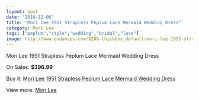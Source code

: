 ```yaml
---
layout: post
date: '2016-12-06'
title: "Mori Lee 1951 Strapless Peplum Lace Mermaid Wedding Dress"
category: Mori Lee
tags: ["peplum","style","wedding","bridal","lace"]
image: http://www.eudances.com/8286-thickbox_default/mori-lee-1951-strapless-peplum-lace-mermaid-wedding-dress.jpg
---
```

Mori Lee 1951 Strapless Peplum Lace Mermaid Wedding Dress

On Sales: **$396.99**
<a href="https://www.eudances.com/en/mori-lee/2855-mori-lee-1951-strapless-peplum-lace-mermaid-wedding-dress.html"><amp-img layout="responsive" width="600" height="600" src="//www.eudances.com/8286-thickbox_default/mori-lee-1951-strapless-peplum-lace-mermaid-wedding-dress.jpg" alt="Mori Lee 1951 Strapless Peplum Lace Mermaid Wedding Dress 0" /></a>
<a href="https://www.eudances.com/en/mori-lee/2855-mori-lee-1951-strapless-peplum-lace-mermaid-wedding-dress.html"><amp-img layout="responsive" width="600" height="600" src="//www.eudances.com/8287-thickbox_default/mori-lee-1951-strapless-peplum-lace-mermaid-wedding-dress.jpg" alt="Mori Lee 1951 Strapless Peplum Lace Mermaid Wedding Dress 1" /></a>
<a href="https://www.eudances.com/en/mori-lee/2855-mori-lee-1951-strapless-peplum-lace-mermaid-wedding-dress.html"><amp-img layout="responsive" width="600" height="600" src="//www.eudances.com/8288-thickbox_default/mori-lee-1951-strapless-peplum-lace-mermaid-wedding-dress.jpg" alt="Mori Lee 1951 Strapless Peplum Lace Mermaid Wedding Dress 2" /></a>
<a href="https://www.eudances.com/en/mori-lee/2855-mori-lee-1951-strapless-peplum-lace-mermaid-wedding-dress.html"><amp-img layout="responsive" width="600" height="600" src="//www.eudances.com/8289-thickbox_default/mori-lee-1951-strapless-peplum-lace-mermaid-wedding-dress.jpg" alt="Mori Lee 1951 Strapless Peplum Lace Mermaid Wedding Dress 3" /></a>
<a href="https://www.eudances.com/en/mori-lee/2855-mori-lee-1951-strapless-peplum-lace-mermaid-wedding-dress.html"><amp-img layout="responsive" width="600" height="600" src="//www.eudances.com/8290-thickbox_default/mori-lee-1951-strapless-peplum-lace-mermaid-wedding-dress.jpg" alt="Mori Lee 1951 Strapless Peplum Lace Mermaid Wedding Dress 4" /></a>

Buy it: [Mori Lee 1951 Strapless Peplum Lace Mermaid Wedding Dress](https://www.eudances.com/en/mori-lee/2855-mori-lee-1951-strapless-peplum-lace-mermaid-wedding-dress.html "Mori Lee 1951 Strapless Peplum Lace Mermaid Wedding Dress")

View more: [Mori Lee](https://www.eudances.com/en/9-mori-lee "Mori Lee")